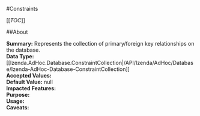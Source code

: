 #Constraints

[[_TOC_]]

##About

**Summary:**  Represents the collection of primary/foreign key relationships on the database.   
**Data Type:** [[Izenda.AdHoc.Database.ConstraintCollection|/API/Izenda/AdHoc/Database/Izenda-AdHoc-Database-ConstraintCollection]]  
**Accepted Values:**   
**Default Value:** null  
**Impacted Features:**   
**Purpose:**   
**Usage:**   
**Caveats:**   

